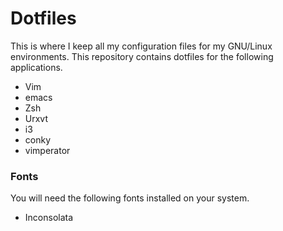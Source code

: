 # Dotfiles
This is where I keep all my configuration files for my GNU/Linux environments.
This repository contains dotfiles for the following applications.
* Vim
* emacs
* Zsh
* Urxvt
* i3
* conky
* vimperator

### Fonts
You will need the following fonts installed on your system.
* Inconsolata

